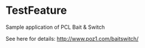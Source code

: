 # TestFeature
Sample application of PCL Bait & Switch

See here for details: http://www.poz1.com/baitswitch/ 

